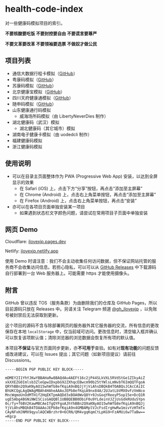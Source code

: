 # health-code-index

对一些健康码模拟项目的索引。

**不要核酸要吃饭  不要封控要自由  不要谎言要尊严**

**不要文革要改革  不要领袖要选票  不做奴才做公民**

## 项目列表

- 通信大数据行程卡模拟（[GitHub](https://github.com/ilovexjp/trip-card)）
- 粤康码模拟（[GitHub](https://github.com/ilovexjp/ykm-simulator)）
- 苏康码模拟（[GitHub](https://github.com/ilovexjp/skm-simulator)）
- 北京健康宝模拟（[GitHub](https://github.com/ilovexjp/jkb-simulator)）
- 四川天府健康通模拟（[GitHub](https://github.com/ilovexjp/tfjkt-simulator)）
- 随申码模拟（[GitHub](https://github.com/ilovexjp/ssm-simulator)）
- 山东健康通行码模拟
  - 威海场所码模拟（由 LibertyNeverDies 制作）
- 湖北健康码（武汉）模拟
  - 湖北健康码（其它城市）模拟
- 湖南电子健康卡模拟（由 uodedcli 制作）
- 福建健康码模拟
- 浙江健康码模拟

## 使用说明

- 可以在目录主页面整体作为 PWA (Progressive Web App) 安装，以达到全屏显示的效果
  - 在 Safari (iOS) 上，点击下方“分享”按钮，再点击“添加至主屏幕”
  - 在 Chrome (Android) 上，点击右上角菜单按钮，再点击“添加至主屏幕”
  - 在 Firefox (Android) 上，点击右上角菜单按钮，再点击“安装”
- 亦可以在各项目页面单独安装某一项目
  - 如果遇到状态栏文字颜色问题，请尝试在常用项目子页面中单独安装

## 网页 Demo

Cloudflare: [ilovexjp.pages.dev](https://ilovexjp.pages.dev)

Netlify: [ilovexjp.netlify.app](https://ilovexjp.netlify.app)

使用 Demo 时请注意：我们不会主动收集任何访问数据，但不保证网站托管的服务商不会收集访问信息。若担心隐私，可以可以从 [GitHub Releases](https://github.com/ilovexjp/health-code-index/releases) 中下载源码自行部署到一台 Web 服务器上。可能需要 https 才能使用摄像头。

## 附言

GitHub 曾以违反 TOS（服务条款）为由删除我们的仓库及 GitHub Pages，所以目前源码只放在 Releases 中。另请关注 Telegram 频道 [@gh_ilovexjp](https://t.me/gh_ilovexjp) ，以免账号被封禁后无法获取到更新。

这个项目的源码不含与除部署网页的服务器外其它服务器的交流，所有信息的更改保存在本地 `localStorage` 中，仅当前域可访问。更改信息时，清空输入框并确认可以恢复该项默认值；清除浏览器的浏览数据会恢复所有项的默认值。

本项目**不保证**与官方页面同步更新，亦**不可用于**查验。如有对**现有功能**的问题反馈或改进建议，可以在 Issues 提出；其它问题（如新项目提议）请前往 Discussions。

```
-----BEGIN PGP PUBLIC KEY BLOCK-----

mDMEY2I1YhYJKwYBBAHaRw8BAQdAu4AEFt16c2jP44SLkVXL5RVdStGe1ZIkyAiZ
xkXXEZG0Imlsb3ZleGpwIDxpbG92ZXhqcEBwcm90b25tYWlsLmNvbT6ImQQTFgoA
QRYhBBn2Q9aKNyAO15whWfb8efKqiA9nBQJjYjViAhsDBQkB4TOABQsJCAcCAiIC
BhUKCQgLAgQWAgMBAh4HAheAAAoJEPb8efKqiA9nx84A/2UJatLbVMX0vFzVmNco
MncWqmoUnOdMTH1f2HqEKTpmAQDd3xBOA0WvQ8Y+9JsGoqYReeyP5op15e+DcQ1R
ugE5Abg4BGNiNWISCisGAQQBl1UBBQEBB0DbiF0u9YLdeinVJZjUsGdkRUduSYpn
0c/fy+f6BV2KawMBCAeIfgQYFgoAJhYhBBn2Q9aKNyAO15whWfb8efKqiA9nBQJj
YjViAhsMBQkB4TOAAAoJEPb8efKqiA9n4GMBAMplVJcFsdIrgHwRw1mivYzHTmTx
CAyNFxHJNMX9qyulAQCWBrzhr0+6CRN/QM4vgqKqmCtLpKG9+FzAMUi6w7TaBw==
=Kgcp
-----END PGP PUBLIC KEY BLOCK-----
```
